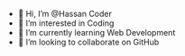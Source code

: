 - 👋 Hi, I’m @Hassan Coder
- 👀 I’m interested in Coding
- 🌱 I’m currently learning Web Development
- 💞️ I’m looking to collaborate on GitHub

<!---
hassancoder321/hassancoder321 is a ✨ special ✨ repository because its `README.md` (this file) appears on your GitHub profile.
You can click the Preview link to take a look at your changes.
--->
